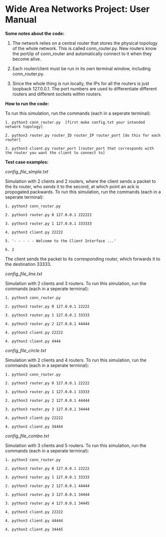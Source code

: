 # Wide Area Networks Project: User Manual

**Some notes about the code:**

1. The network relies on a central router that stores the physical topology of the whole network. This is called conn_router.py. New routers know the port/ip of conn_router and automatically connect to it when they become alive. 

2. Each router/client must be run in its own terminal window, including conn_router.py.

3. Since the whole thing is run locally, the IPs for all the routers is just loopback 127.0.0.1. The port numbers are used to differentiate different routers and different sockets within routers. 

**How to run the code:**

To run this simulation, run the commands (each in a seperate terminal): 
```
1. python3 conn_router.py  [first make config.txt your intended network topology]
```
```
2. python3 router.py router_ID router_IP router_port [do this for each router]
```
```
3. python3 client.py router_port [router_port that corresponds with the router you want the client to connect to]
```

**Test case examples:**

*config_file_simple.txt*

Simulation with 2 clients and 2 routers, where the client sends a packet to the its router, who sends it to the second, at which point an ack is propogated packwards. To run this simulation, run the commands (each in a seperate terminal): 
```
1. python3 conn_router.py  
```
```
2. python3 router.py 0 127.0.0.1 222222
```
```
3. python3 router.py 1 127.0.0.1 333333 
```
```
4. python3 client.py 22222
```
```
5. '- - - - - Welcome to the Client Interface ...' 
```
```
6. 2 
```
The client sends the packet to its corresponding router, which forwards it to the destination 33333.



*config_file_line.txt*

Simulation with 2 clients and 3 routers. To run this simulation, run the commands (each in a seperate terminal): 
```
1. python3 conn_router.py  
```
```
2. python3 router.py 0 127.0.0.1 22222
```
```
3. python3 router.py 1 127.0.0.1 33333
```
```
4. python3 router.py 2 127.0.0.1 44444
```
```
4. python3 client.py 22222
```
```
4. python3 client.py 4444
```



*config_file_circle.txt*

Simulation with 2 clients and 4 routers. To run this simulation, run the commands (each in a seperate terminal): 
```
1. python3 conn_router.py  
```
```
2. python3 router.py 0 127.0.0.1 22222
```
```
3. python3 router.py 1 127.0.0.1 33333
```
```
2. python3 router.py 2 127.0.0.1 44444
```
```
3. python3 router.py 3 127.0.0.1 34444
```
```
4. python3 client.py 22222
```
```
4. python3 client.py 34444
```



*config_file_combo.txt*

Simulation with 3 clients and 5 routers. To run this simulation, run the commands (each in a seperate terminal): 
```
1. python3 conn_router.py  
```
```
2. python3 router.py 0 127.0.0.1 22222
```
```
3. python3 router.py 1 127.0.0.1 33333
```
```
2. python3 router.py 2 127.0.0.1 44444
```
```
3. python3 router.py 3 127.0.0.1 34444
```
```
3. python3 router.py 4 127.0.0.1 34445
```
```
4. python3 client.py 22222
```
```
4. python3 client.py 44444
```
```
4. python3 client.py 34445
```
